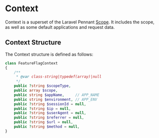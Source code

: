 # Context

Context is a superset of the Laravel Pennant [Scope](https://laravel.com/docs/pennant#scope). 
It includes the scope, as well as some default applications and request data.

## Context Structure

The Context structure is defined as follows:

```php
class FeatureFlagContext
{
    /**
     * @var class-string|typedef(array)|null 
     */
    public ?string $scopeType,
    public array $scope,
    public string $appName,     // APP_NAME
    public string $environment, // APP_ENV
    public ?string $sessionId = null,
    public ?string $ip = null,
    public ?string $userAgent = null,
    public ?string $referrer = null,
    public ?string $url = null,
    public ?string $method = null,
}
```

